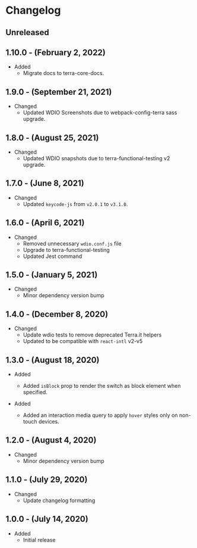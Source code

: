 # Changelog

## Unreleased

## 1.10.0 - (February 2, 2022)

* Added
  * Migrate docs to terra-core-docs.

## 1.9.0 - (September 21, 2021)

* Changed
  * Updated WDIO Screenshots due to webpack-config-terra sass upgrade.

## 1.8.0 - (August 25, 2021)

* Changed
  * Updated WDIO snapshots due to terra-functional-testing v2 upgrade.

## 1.7.0 - (June 8, 2021)

* Changed
  * Updated `keycode-js` from `v2.0.1` to `v3.1.0`.

## 1.6.0 - (April 6, 2021)

* Changed
  * Removed unnecessary `wdio.conf.js` file
  * Upgrade to terra-functional-testing
  * Updated Jest command

## 1.5.0 - (January 5, 2021)

* Changed
  * Minor dependency version bump

## 1.4.0 - (December 8, 2020)

* Changed
  * Update wdio tests to remove deprecated Terra.it helpers
  * Updated to be compatible with `react-intl` v2-v5

## 1.3.0 - (August 18, 2020)

* Added
  * Added `isBlock` prop to render the switch as block element when specified.

* Added
  * Added an interaction media query to apply `hover` styles only on non-touch devices.

## 1.2.0 - (August 4, 2020)

* Changed
  * Minor dependency version bump

## 1.1.0 - (July 29, 2020)

* Changed
  * Update changelog formatting

## 1.0.0 - (July 14, 2020)

* Added
  * Initial release
